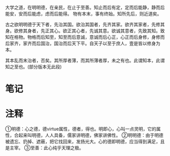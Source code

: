 大学之道，在明明德，在亲民，在止于至善。知止而后有定，定而后能静，静而后能安，安而后能虑，虑而后能得。 物有本末，事有终始。知所先后，则近道矣。

古之欲明明德于天下者，先治其国。欲治其国者，先齐其家。欲齐其家者，先修其身。欲修其身者，先正其心。欲正其心者，先诚其意。欲诚其意者，先致其知。致知在格物。物格而后知至，知至而后意诚，意诚而后心正，心正而后身修，身修而后家齐，家齐而后国治，国治而后天下平。自天子以至于庶人，壹是皆以修身为本。

其本乱而末治者，否矣。其所厚者薄，而其所薄者厚，未之有也。此谓知本，此谓知之至也。(部分版本无此段)
# 笔记

# 注释
①明德：心之德，德virtue属性，德者，得也。明即心，心叫一点灵明，它的属性，合起来叫明德，人人具备，儒家讲明德，佛家讲佛性。
②明明德：由于明德被遗忘、扔掉、遮蔽，把它找回来，发扬光大。心的德即明德，应当得到满足，且是主宰。
③至善：此心纯乎天理之极。

